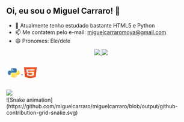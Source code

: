 ## Oi, eu sou o Miguel Carraro! 👋

- 🌱 Atualmente tenho estudado bastante HTML5 e Python
- 📫 Me contatem pelo e-mail: miguelcarraromoya@gmail.com
- 😄 Pronomes: Ele/dele

<div align="center">
  <a href="https://github.com/miguelcarraro">
  <img height="180em" src="https://github-readme-stats.vercel.app/api?username=miguelcarraro&show_icons=true&theme=dark&include_all_commits=true&count_private=true"/>
  <img height="180em" src="https://github-readme-stats.vercel.app/api/top-langs/?username=miguelcarraro&layout=compact&langs_count=7&theme=dark"/>    
</div>
  
  ##
  
   <img align="center" alt="Rafa-Python" height="30" width="40" src="https://raw.githubusercontent.com/devicons/devicon/master/icons/python/python-original.svg">
   <img align="center" alt="Rafa-HTML" height="30" width="40" src="https://raw.githubusercontent.com/devicons/devicon/master/icons/html5/html5-original.svg">
  
  ##
  
  <div>
     <a href = "mailto:miguelcarraromoya@gmail.com"><img src="https://img.shields.io/badge/-Gmail-%23333?style=for-the-badge&logo=gmail&logoColor=red" target="_blank"></a>
    

  </div>
      ![Snake animation](https://github.com/miguelcarraro/miguelcarraro/blob/output/github-contribution-grid-snake.svg)
